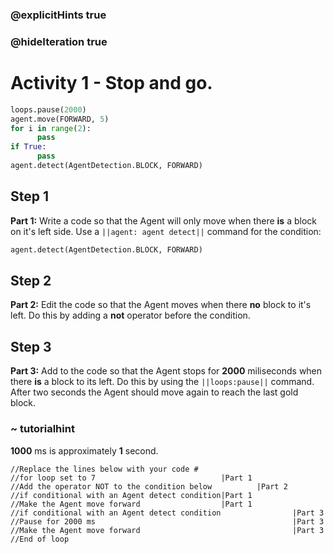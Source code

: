### @explicitHints true
### @hideIteration true 
# Activity 1 -  Stop and go.

```python
loops.pause(2000)
agent.move(FORWARD, 5)
for i in range(2):
      pass
if True:
      pass
agent.detect(AgentDetection.BLOCK, FORWARD)
```

## Step 1
**Part 1:** Write a code so that the Agent will only move when there **is** a block on it's left side. 
Use a `||agent: agent detect||` command for the condition: 
```python
agent.detect(AgentDetection.BLOCK, FORWARD)
```

## Step 2
**Part 2:** Edit the code so that the Agent moves when there **no**  block to it's left. 
Do this by adding a **not** operator before the condition. 

## Step 3
**Part 3:** Add to the code so that the Agent stops for **2000** miliseconds when there **is** a block to its left.
Do this by using the `||loops:pause||` command. After two seconds the Agent should move again to reach the last gold block.

### ~ tutorialhint
**1000** ms is approximately **1** second.

```template
//Replace the lines below with your code #    
//for loop set to 7                            |Part 1
//Add the operator NOT to the condition below          |Part 2 
//if conditional with an Agent detect condition|Part 1
//Make the Agent move forward                  |Part 1
//if conditional with an Agent detect condition                |Part 3
//Pause for 2000 ms                                            |Part 3
//Make the Agent move forward                                  |Part 3
//End of loop
```
